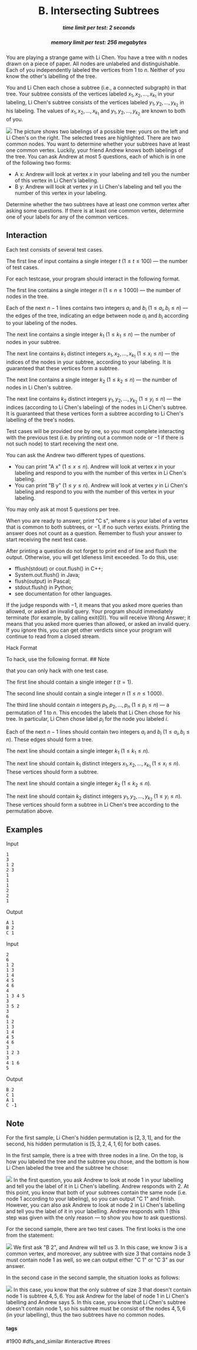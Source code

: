 <h1 style='text-align: center;'> B. Intersecting Subtrees</h1>

<h5 style='text-align: center;'>time limit per test: 2 seconds</h5>
<h5 style='text-align: center;'>memory limit per test: 256 megabytes</h5>

You are playing a strange game with Li Chen. You have a tree with $n$ nodes drawn on a piece of paper. All nodes are unlabeled and distinguishable. Each of you independently labeled the vertices from $1$ to $n$. Neither of you know the other's labelling of the tree.

You and Li Chen each chose a subtree (i.e., a connected subgraph) in that tree. Your subtree consists of the vertices labeled $x_1, x_2, \ldots, x_{k_1}$ in your labeling, Li Chen's subtree consists of the vertices labeled $y_1, y_2, \ldots, y_{k_2}$ in his labeling. The values of $x_1, x_2, \ldots, x_{k_1}$ and $y_1, y_2, \ldots, y_{k_2}$ are known to both of you.

 ![](images/0d92bdd16622d33d9c23727641585ad707fb7f65.png)  The picture shows two labelings of a possible tree: yours on the left and Li Chen's on the right. The selected trees are highlighted. There are two common nodes. You want to determine whether your subtrees have at least one common vertex. Luckily, your friend Andrew knows both labelings of the tree. You can ask Andrew at most $5$ questions, each of which is in one of the following two forms: 

* A x: Andrew will look at vertex $x$ in your labeling and tell you the number of this vertex in Li Chen's labeling.
* B y: Andrew will look at vertex $y$ in Li Chen's labeling and tell you the number of this vertex in your labeling.

Determine whether the two subtrees have at least one common vertex after asking some questions. If there is at least one common vertex, determine one of your labels for any of the common vertices.

## Interaction

Each test consists of several test cases.

The first line of input contains a single integer $t$ ($1 \leq t \leq 100$) — the number of test cases.

For each testcase, your program should interact in the following format.

The first line contains a single integer $n$ ($1 \leq n \leq 1\,000$) — the number of nodes in the tree.

Each of the next $n-1$ lines contains two integers $a_i$ and $b_i$ ($1\leq a_i, b_i\leq n$) — the edges of the tree, indicating an edge between node $a_i$ and $b_i$ according to your labeling of the nodes.

The next line contains a single integer $k_1$ ($1 \leq k_1 \leq n$) — the number of nodes in your subtree.

The next line contains $k_1$ distinct integers $x_1,x_2,\ldots,x_{k_1}$ ($1 \leq x_i \leq n$) — the indices of the nodes in your subtree, according to your labeling. It is guaranteed that these vertices form a subtree.

The next line contains a single integer $k_2$ ($1 \leq k_2 \leq n$) — the number of nodes in Li Chen's subtree.

The next line contains $k_2$ distinct integers $y_1, y_2, \ldots, y_{k_2}$ ($1 \leq y_i \leq n$) — the indices (according to Li Chen's labeling) of the nodes in Li Chen's subtree. It is guaranteed that these vertices form a subtree according to Li Chen's labelling of the tree's nodes.

Test cases will be provided one by one, so you must complete interacting with the previous test (i.e. by printing out a common node or $-1$ if there is not such node) to start receiving the next one.

You can ask the Andrew two different types of questions. 

* You can print "A x" ($1 \leq x \leq n$). Andrew will look at vertex $x$ in your labeling and respond to you with the number of this vertex in Li Chen's labeling.
* You can print "B y" ($1 \leq y \leq n$). Andrew will look at vertex $y$ in Li Chen's labeling and respond to you with the number of this vertex in your labeling.

You may only ask at most $5$ questions per tree.

When you are ready to answer, print "C s", where $s$ is your label of a vertex that is common to both subtrees, or $-1$, if no such vertex exists. Printing the answer does not count as a question. Remember to flush your answer to start receiving the next test case. 

After printing a question do not forget to print end of line and flush the output. Otherwise, you will get Idleness limit exceeded. To do this, use:

* fflush(stdout) or cout.flush() in C++;
* System.out.flush() in Java;
* flush(output) in Pascal;
* stdout.flush() in Python;
* see documentation for other languages.

If the judge responds with $-1$, it means that you asked more queries than allowed, or asked an invalid query. Your program should immediately terminate (for example, by calling exit(0)). You will receive Wrong Answer; it means that you asked more queries than allowed, or asked an invalid query. If you ignore this, you can get other verdicts since your program will continue to read from a closed stream.

Hack Format

To hack, use the following format. ## Note

 that you can only hack with one test case.

The first line should contain a single integer $t$ ($t=1$).

The second line should contain a single integer $n$ ($1 \leq n \leq 1\,000$).

The third line should contain $n$ integers $p_1, p_2, \ldots, p_n$ ($1\leq p_i\leq n$) — a permutation of $1$ to $n$. This encodes the labels that Li Chen chose for his tree. In particular, Li Chen chose label $p_i$ for the node you labeled $i$.

Each of the next $n-1$ lines should contain two integers $a_i$ and $b_i$ ($1\leq a_i, b_i\leq n$). These edges should form a tree.

The next line should contain a single integer $k_1$ ($1 \leq k_1 \leq n$).

The next line should contain $k_1$ distinct integers $x_1,x_2,\ldots,x_{k_1}$ ($1 \leq x_i \leq n$). These vertices should form a subtree.

The next line should contain a single integer $k_2$ ($1 \leq k_2 \leq n$).

The next line should contain $k_2$ distinct integers $y_1, y_2, \ldots, y_{k_2}$ ($1 \leq y_i \leq n$). These vertices should form a subtree in Li Chen's tree according to the permutation above.

## Examples

Input
```
1  
3  
1 2  
2 3  
1  
1  
1  
2  
2  
1  

```
Output
```
A 1  
B 2  
C 1  

```
Input
```
2  
6  
1 2  
1 3  
1 4  
4 5  
4 6  
4  
1 3 4 5  
3  
3 5 2  
3  
6  
1 2  
1 3  
1 4  
4 5  
4 6  
3  
1 2 3  
3  
4 1 6  
5  

```
Output
```
B 2  
C 1  
A 1  
C -1  

```
## Note

For the first sample, Li Chen's hidden permutation is $[2, 3, 1]$, and for the second, his hidden permutation is $[5, 3, 2, 4, 1, 6]$ for both cases.

In the first sample, there is a tree with three nodes in a line. On the top, is how you labeled the tree and the subtree you chose, and the bottom is how Li Chen labeled the tree and the subtree he chose: 

 ![](images/d2156ad285fe185dfed2c45a5a7f15a8d9da243e.png) In the first question, you ask Andrew to look at node $1$ in your labelling and tell you the label of it in Li Chen's labelling. Andrew responds with $2$. At this point, you know that both of your subtrees contain the same node (i.e. node $1$ according to your labeling), so you can output "C 1" and finish. However, you can also ask Andrew to look at node $2$ in Li Chen's labelling and tell you the label of it in your labelling. Andrew responds with $1$ (this step was given with the only reason — to show you how to ask questions).

For the second sample, there are two test cases. The first looks is the one from the statement: 

 ![](images/5eb8db814ddeb807b5c54534394b6bc3e7feb605.png) We first ask "B 2", and Andrew will tell us $3$. In this case, we know $3$ is a common vertex, and moreover, any subtree with size $3$ that contains node $3$ must contain node $1$ as well, so we can output either "C 1" or "C 3" as our answer.

In the second case in the second sample, the situation looks as follows: 

 ![](images/47372f99217b6cb79199bd85f95c822fd0e16ffd.png) In this case, you know that the only subtree of size $3$ that doesn't contain node $1$ is subtree $4,5,6$. You ask Andrew for the label of node $1$ in Li Chen's labelling and Andrew says $5$. In this case, you know that Li Chen's subtree doesn't contain node $1$, so his subtree must be consist of the nodes $4,5,6$ (in your labelling), thus the two subtrees have no common nodes.



#### tags 

#1900 #dfs_and_similar #interactive #trees 